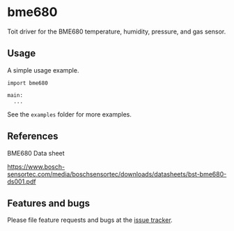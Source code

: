 # bme680
Toit driver for the BME680 temperature, humidity, pressure, and gas sensor.

## Usage

A simple usage example.

```
import bme680

main:
  ...
```

See the `examples` folder for more examples.

## References
BME680 Data sheet

https://www.bosch-sensortec.com/media/boschsensortec/downloads/datasheets/bst-bme680-ds001.pdf

## Features and bugs

Please file feature requests and bugs at the [issue tracker][tracker].

[tracker]: https://github.com/nilwes/bme680/issues
